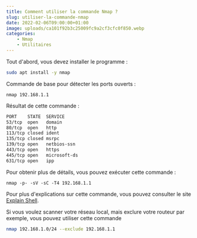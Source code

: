 ```yaml
---
title: Comment utiliser la commande Nmap ?
slug: utiliser-la-commande-nmap
date: 2022-02-06T09:00:00+01:00
image: uploads/ca101f92b3c25009fc9a2cf3cfc0f850.webp
categories:
    - Nmap
    - Utilitaires
--- 
```


Tout d'abord, vous devez installer le programme :

```bash
sudo apt install -y nmap
```

Commande de base pour détecter les ports ouverts :

```
nmap 192.168.1.1
```

Résultat de cette commande :

```txt
PORT    STATE  SERVICE
53/tcp  open   domain
80/tcp  open   http
113/tcp closed ident
135/tcp closed msrpc
139/tcp open   netbios-ssn
443/tcp open   https
445/tcp open   microsoft-ds
631/tcp open   ipp
```

Pour obtenir plus de détails, vous pouvez exécuter cette commande :

```
nmap -p- -sV -sC -T4 192.168.1.1
```

Pour plus d'explications sur cette commande, vous pouvez consulter le site [Explain Shell](https://explainshell.com/explain?cmd=nmap+-p-+-sV+-sC+-T4+192.168.1.1).

Si vous voulez scanner votre réseau local, mais exclure votre routeur par exemple, vous pouvez utiliser cette commande

```bash
nmap 192.168.1.0/24 --exclude 192.168.1.1
```